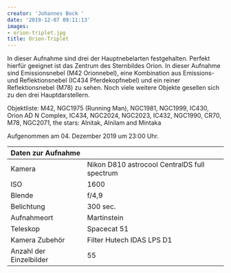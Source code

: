 ```yaml
---
creator: 'Johannes Bock '
date: '2019-12-07 09:11:13'
images:
- orion-triplet.jpg
title: Orion-Triplet
---
```

In dieser Aufnahme sind drei der Hauptnebelarten festgehalten. Perfekt hierfür geeignet ist das Zentrum des Sternbildes Orion. In dieser Aufnahme sind Emissionsnebel (M42 Orionnebel), eine Kombination aus Emissions- und Reflektionsnebel (IC434 Pferdekopfnebel) und ein reiner Reflektionsnebel (M78) zu sehen. 
Noch viele weitere Objekte gesellen sich zu den drei Hauptdarstellern. 

Objektliste:
M42, NGC1975 (Running Man), NGC1981, NGC1999, IC430, Orion AD N Complex, IC434, NGC2024, NGC2023, IC432, NGC1990, CR70, M78, NGC2071, the stars: Alnitak, Alnilam and Mintaka

Aufgenommen am 04. Dezember 2019 um 23:00 Uhr.

| Daten zur Aufnahme | |
| - | - |
| Kamera | Nikon D810 astrocool CentralDS full spectrum  |
| ISO | 1600 |
| Blende | f/4,9 |
| Belichtung | 300 sec. |
| Aufnahmeort | Martinstein  |
| Teleskop | Spacecat 51 |
| Kamera Zubehör | Filter Hutech IDAS LPS D1  |
| Anzahl der Einzelbilder | 55 |
